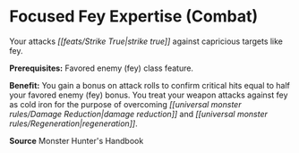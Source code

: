 ﻿---
cssclass: [feats]

---
# Focused Fey Expertise (Combat)

Your attacks _[[feats/Strike True|strike true]]_ against capricious targets like fey.

**Prerequisites:** Favored enemy (fey) class feature.

**Benefit:** You gain a bonus on attack rolls to confirm critical hits equal to half your favored enemy (fey) bonus. You treat your weapon attacks against fey as cold iron for the purpose of overcoming _[[universal monster rules/Damage Reduction|damage reduction]]_ and _[[universal monster rules/Regeneration|regeneration]]_.

**Source** Monster Hunter's Handbook